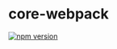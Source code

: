 # core-webpack

[![npm version](https://img.shields.io/npm/v/gopack.svg?style=flat)](https://www.npmjs.com/package/gopack)

